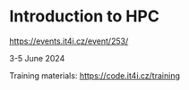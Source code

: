
Introduction to HPC
===================

https://events.it4i.cz/event/253/

3-5 June 2024

Training materials: https://code.it4i.cz/training
